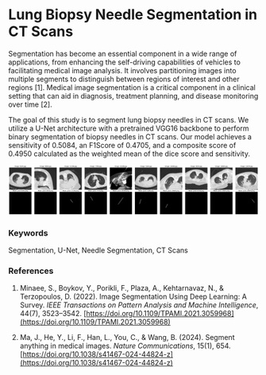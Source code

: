 # Lung Biopsy Needle Segmentation in CT Scans

Segmentation has become an essential component in a wide range of applications, from enhancing the self-driving capabilities of vehicles to facilitating medical image analysis. It involves partitioning images into multiple segments to distinguish between regions of interest and other regions [1]. Medical image segmentation is a critical component in a clinical setting that can aid in diagnosis, treatment planning, and disease monitoring over time [2]. 

The goal of this study is to segment lung biopsy needles in CT scans. We utilize a U-Net architecture with a pretrained VGG16 backbone to perform binary segmentation of biopsy needles in CT scans. Our model achieves a sensitivity of 0.5084, an F1Score of 0.4705, and a composite score of 0.4950 calculated as the weighted mean of the dice score and sensitivity.

![Example Segmentation](example_segmentation.png)



### Keywords

Segmentation, U-Net, Needle Segmentation, CT Scans

### References

1. Minaee, S., Boykov, Y., Porikli, F., Plaza, A., Kehtarnavaz, N., & Terzopoulos, D. (2022). Image Segmentation Using Deep Learning: A Survey. *IEEE Transactions on Pattern Analysis and Machine Intelligence*, 44(7), 3523–3542. [https://doi.org/10.1109/TPAMI.2021.3059968](https://doi.org/10.1109/TPAMI.2021.3059968)

2. Ma, J., He, Y., Li, F., Han, L., You, C., & Wang, B. (2024). Segment anything in medical images. *Nature Communications*, 15(1), 654. [https://doi.org/10.1038/s41467-024-44824-z](https://doi.org/10.1038/s41467-024-44824-z)


